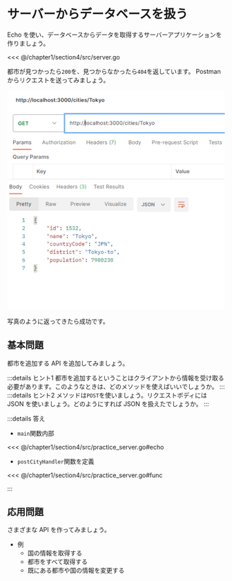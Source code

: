 # サーバーからデータベースを扱う

Echo を使い、データベースからデータを取得するサーバーアプリケーションを作りましょう。

<<< @/chapter1/section4/src/server.go

都市が見つかったら`200`を、見つからなかったら`404`を返しています。
Postman からリクエストを送ってみましょう。

![](assets/postman.png)

写真のように返ってきたら成功です。

## 基本問題

都市を追加する API を追加してみましょう。

:::details ヒント1
都市を追加するということはクライアントから情報を受け取る必要があります。このようなときは、どのメソッドを使えばいいでしょうか。
:::
:::details ヒント2
メソッドは`POST`を使いましょう。リクエストボディには JSON を使いましょう。どのようにすれば JSON を扱えたでしょうか。
:::

:::details 答え

- `main`関数内部

<<< @/chapter1/section4/src/practice_server.go#echo

- `postCityHandler`関数を定義

<<< @/chapter1/section4/src/practice_server.go#func

:::

## 応用問題

さまざまな API を作ってみましょう。

- 例
  - 国の情報を取得する
  - 都市をすべて取得する
  - 既にある都市や国の情報を変更する
